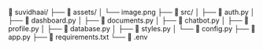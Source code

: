 📁 suvidhaai/
├── 📁 assets/
│   └── image.png
├── 📁 src/
│   ├── 📄 auth.py
│   ├── 📄 dashboard.py
│   ├── 📄 documents.py
│   ├── 📄 chatbot.py
│   ├── 📄 profile.py
│   ├── 📄 database.py
│   ├── 📄 styles.py
│   └── 📄 config.py
├── 📄 app.py
├── 📄 requirements.txt
└── 📄 .env